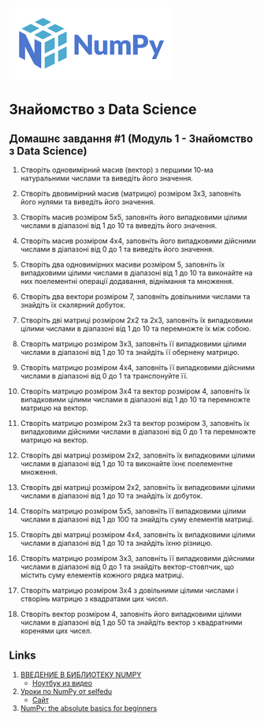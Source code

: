 
![Numpy Logo](image.png)

# Знайомство з Data Science

## Домашнє завдання #1 (Модуль 1 - Знайомство з Data Science)

1. Створіть одновимірний масив (вектор) з першими 10-ма натуральними числами та виведіть його значення.

2. Створіть двовимірний масив (матрицю) розміром 3x3, заповніть його нулями та виведіть його значення.

3. Створіть масив розміром 5x5, заповніть його випадковими цілими числами в діапазоні від 1 до 10 та виведіть його значення.

4. Створіть масив розміром 4x4, заповніть його випадковими дійсними числами в діапазоні від 0 до 1 та виведіть його значення.

5. Створіть два одновимірних масиви розміром 5, заповніть їх випадковими цілими числами в діапазоні від 1 до 10 та виконайте на них поелементні операції додавання, віднімання та множення.

6. Створіть два вектори розміром 7, заповніть довільними числами та знайдіть їх скалярний добуток.

7. Створіть дві матриці розміром 2x2 та 2x3, заповніть їх випадковими цілими числами в діапазоні від 1 до 10 та перемножте їх між собою.

8. Створіть матрицю розміром 3x3, заповніть її випадковими цілими числами в діапазоні від 1 до 10 та знайдіть її обернену матрицю.

9. Створіть матрицю розміром 4x4, заповніть її випадковими дійсними числами в діапазоні від 0 до 1 та транспонуйте її.

10. Створіть матрицю розміром 3x4 та вектор розміром 4, заповніть їх випадковими цілими числами в діапазоні від 1 до 10 та перемножте матрицю на вектор.

11. Створіть матрицю розміром 2x3 та вектор розміром 3, заповніть їх випадковими дійсними числами в діапазоні від 0 до 1 та перемножте матрицю на вектор.

12. Створіть дві матриці розміром 2x2, заповніть їх випадковими цілими числами в діапазоні від 1 до 10 та виконайте їхнє поелементне множення.

13. Створіть дві матриці розміром 2x2, заповніть їх випадковими цілими числами в діапазоні від 1 до 10 та знайдіть їх добуток.

14. Створіть матрицю розміром 5x5, заповніть її випадковими цілими числами в діапазоні від 1 до 100 та знайдіть суму елементів матриці.

15. Створіть дві матриці розміром 4x4, заповніть їх випадковими цілими числами в діапазоні від 1 до 10 та знайдіть їхню різницю.

16. Створіть матрицю розміром 3x3, заповніть її випадковими дійсними числами в діапазоні від 0 до 1 та знайдіть вектор-стовпчик, що містить суму елементів кожного рядка матриці.

17. Створіть матрицю розміром 3x4 з довільними цілими числами і створінь матрицю з квадратами цих чисел.

18. Створіть вектор розміром 4, заповніть його випадковими цілими числами в діапазоні від 1 до 50 та знайдіть вектор з квадратними коренями цих чисел.

## Links

1. [ВВЕДЕНИЕ В БИБЛИОТЕКУ NUMPY](https://www.youtube.com/watch?v=zac7brx4hyM&ab_channel=machinelearrrning)
   - [Ноутбук из видео](https://colab.research.google.com/drive/10XGfBhTcHYnwS3ELpllFDjuo1APBFgiW)
2. [Уроки по NumPy от selfedu](https://www.youtube.com/playlist?list=PLA0M1Bcd0w8zmegfAUfFMiACPKfdW4ifD)
   - [Сайт](https://proproprogs.ru/modules/numpy-ustanovka-i-pervoe-znakomstvo)
3. [NumPy: the absolute basics for beginners](https://numpy.org/doc/stable/user/absolute_beginners.html)
